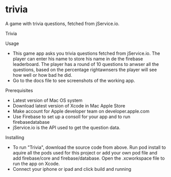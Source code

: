 # trivia

A game with trivia questions, fetched from jService.io.

Trivia

Usage
- This game app asks you trivia questions fetched from jService.io. The player can enter his name to
store his name in de the firebase leaderboard. The player has a round of 10 questions to anwser all the questions,
based on the percentage rightawnsers the player will see how well or how bad he did. 
- Go to the docs file to see screenshots of the working app.

Prerequisites

- Latest version of Mac OS system
- Download latest version of Xcode in Mac Apple Store
- Make account for Apple developer team on developer.apple.com
- Use Firebase to set up a consoll for your app and to run firebasedatabase
- jService.io is the API used to get the question data.


Installing

- To run "Trivia", download the source code from above. Run pod install to aquire all the pods used for this project 
or add your own pod file and add firebase/core and firebase/database. Open the .xcworkspace file to run the app on Xcode.
- Connect your iphone or ipad and click build and running
